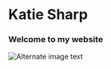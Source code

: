 # Katie Sharp
### Welcome to my website 

![Alternate image text](https://www.google.com/url?sa=i&url=https%3A%2F%2Fwww.pngwing.com%2Fen%2Ffree-png-bxkow&psig=AOvVaw0i2ero2ddBHG9kEFfw3cfL&ust=1666752090994000&source=images&cd=vfe&ved=0CAwQjRxqFwoTCNie58et-voCFQAAAAAdAAAAABAN)
